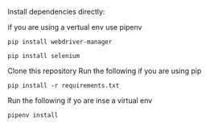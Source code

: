 Install dependencies directly:

if you are using a vertual env use pipenv

` pip install webdriver-manager `

` pip install selenium `


Clone this repository
Run the following if you are using pip

` pip install -r requirements.txt `

Run the following if yo are inse a virtual env

` pipenv install ` 



